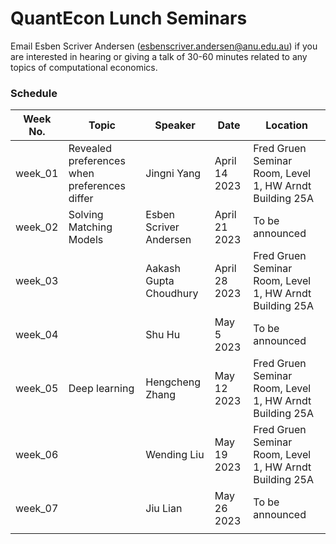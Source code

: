 # QuantEcon Lunch Seminars

Email Esben Scriver Andersen ([esbenscriver.andersen@anu.edu.au](mailto:esbenscriver.andersen@anu.edu.au)) if you are interested in hearing or giving a talk of 30-60 minutes related to any topics of computational economics.

### Schedule

| Week No. | Topic                                                       | Speaker                                                     | Date              | Location                                                   |
| -------- | ------------------------------------------------------------ | ------------------------------------------------------------ | ----------------- | ------------------------------------------------------- |
| week_01  | Revealed preferences when preferences differ | Jingni Yang | April 14 2023 | Fred Gruen Seminar Room, Level 1, HW Arndt Building 25A |
| week_02  | Solving Matching Models | Esben Scriver Andersen | April 21 2023 | To be announced |
| week_03 | | Aakash Gupta Choudhury | April 28 2023 | Fred Gruen Seminar Room, Level 1, HW Arndt Building 25A |
| week_04 | | Shu Hu | May 5 2023 | To be announced |
| week_05 | Deep learning | Hengcheng Zhang | May 12 2023 | Fred Gruen Seminar Room, Level 1, HW Arndt Building 25A |
| week_06 | | Wending Liu | May 19 2023 | Fred Gruen Seminar Room, Level 1, HW Arndt Building 25A |
| week_07 | | Jiu Lian | May 26 2023 | To be announced |
|  | | | |  |
